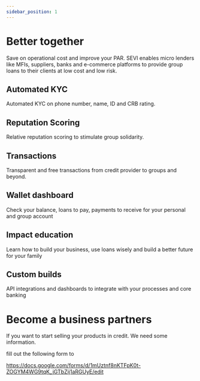 ```yaml
---
sidebar_position: 1
---
```


# Better together

Save on operational cost and improve your PAR. SEVI enables micro lenders like MFIs, suppliers, banks and e-commerce platforms to provide group loans to their clients at low cost and low risk.

## Automated KYC

Automated KYC on phone number, name, ID and CRB rating.

## Reputation Scoring

Relative reputation scoring to stimulate group solidarity.

## Transactions

Transparent and free transactions from credit provider to groups and beyond.

## Wallet dashboard

Check your balance, loans to pay, payments to receive for your personal and group account

## Impact education

Learn how to build your business, use loans wisely and build a better future for your family

## Custom builds

API integrations and dashboards to integrate with your processes and core banking

# Become a business partners

If you want to start selling your products in credit. We need some information.

fill out the following form to

https://docs.google.com/forms/d/1mUztnf8nKTFpK0t-ZOGYM4WG9tqK_jGTbZij1aRGUyE/edit
